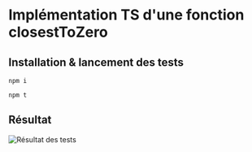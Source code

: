 # Implémentation TS d'une fonction closestToZero

## Installation & lancement des tests

`npm i`

`npm t`

## Résultat

![Résultat des tests](https://i.imgur.com/yqSOoYz.png)

